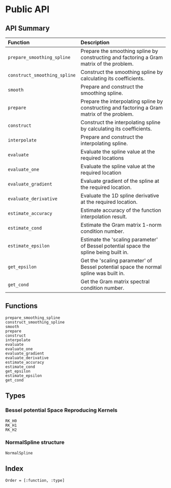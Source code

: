 # Public API

## API Summary

| Function                            | Description                                                                                        |
|:----------------------------------- |:-------------------------------------------------------------------------------------------------- |
|```prepare_smoothing_spline```       |Prepare the smoothing spline by constructing and factoring a Gram matrix of the problem.            |
|```construct_smoothing_spline```     |Construct the smoothing spline by calculating its coefficients.                                     |
|```smooth```                         |Prepare and construct the smoothing spline.                                                         |
|```prepare```                        |Prepare the interpolating spline by constructing and factoring a Gram matrix of the problem.        |
|```construct```                      |Construct the interpolating spline by calculating its coefficients.                                 |
|```interpolate```                    |Prepare and construct the interpolating spline.                                                     |
|```evaluate```                       |Evaluate the spline value at the required locations                                                 |
|```evaluate_one```                   |Evaluate the spline value at the required location                                                  |
|```evaluate_gradient```              |Evaluate gradient of the spline at the required location.                                           |
|```evaluate_derivative```            |Evaluate the 1D spline derivative at the required location.                                         |
|```estimate_accuracy```              |Estimate accuracy of the function interpolation result.                                             |
|```estimate_cond```                  |Estimate the Gram matrix 1-norm condition number.                                                   |
|```estimate_epsilon```               |Estimate the 'scaling parameter' of Bessel potential space the spline being built in.               |
|```get_epsilon```                    |Get the 'scaling parameter' of Bessel potential space the normal spline was built in.               |
|```get_cond```                       |Get the Gram matrix spectral condition number.                                                      |

## Functions
```@docs
prepare_smoothing_spline
construct_smoothing_spline
smooth
prepare
construct
interpolate
evaluate
evaluate_one
evaluate_gradient
evaluate_derivative
estimate_accuracy
estimate_cond
get_epsilon
estimate_epsilon
get_cond
```

## Types

### Bessel potential Space Reproducing Kernels

```@docs
RK_H0
RK_H1
RK_H2
```

### NormalSpline structure

```@docs
NormalSpline
```

## Index
```@index
Order = [:function, :type]
```
